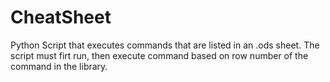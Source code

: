 # CheatSheet
Python Script that executes commands that are listed in an .ods sheet. The script must firt run, then execute command based on row number of the command in the library.
